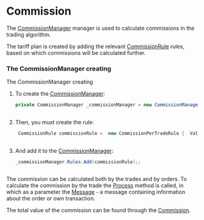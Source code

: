 # Commission

The [CommissionManager](xref:StockSharp.Algo.Commissions.CommissionManager) manager is used to calculate commissions in the trading algorithm.

The tariff plan is created by adding the relevant [CommissionRule](xref:StockSharp.Algo.Commissions.CommissionRule) rules, based on which commissions will be calculated further.

### The CommissionManager creating

The CommissionManager creating

1. To create the [CommissionManager](xref:StockSharp.Algo.Commissions.CommissionManager):

   ```cs
   private CommissionManager _commissionManager = new CommissionManager();
   						
   ```
2. Then, you must create the rule:

   ```cs
    CommissionRule commissionRule =  new CommissionPerTradeRule {  Value = new Unit(1m) };
   						
   ```
3. And add it to the [CommissionManager](xref:StockSharp.Algo.Commissions.CommissionManager):

   ```cs
   _commissionManager.Rules.Add(commissionRule);;
   						
   ```

The commission can be calculated both by the trades and by orders. To calculate the commission by the trade the [Process](xref:StockSharp.Algo.Commissions.CommissionManager.Process) method is called, in which as a parameter the [Message](xref:StockSharp.Messages.Message) \- a message containing information about the order or own transaction.

The total value of the commission can be found through the [Commission](xref:StockSharp.Algo.Commissions.CommissionManager.Commission).
